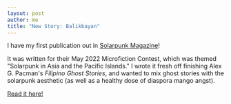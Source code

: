 ```yaml
---
layout: post
author: me
title: "New Story: Balikbayan"
---
```


I have my first publication out in [Solarpunk Magazine](https://solarpunkmagazine.com)!

It was written for their May 2022 Microfiction Contest, which was themed "Solarpunk in Asia and the Pacific Islands." I wrote it fresh off finishing Alex G. Pacman's <em>Filipino Ghost Stories</em>, and wanted to mix ghost stories with the solarpunk aesthetic (as well as a healthy dose of diaspora mango angst).

[Read it here!]()
